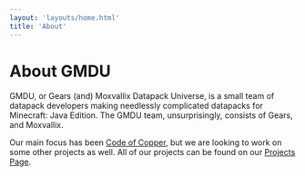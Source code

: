 ```yaml
---
layout: 'layouts/home.html'
title: 'About'
---
```

# About <span class="font-heading">GMDU</span>

<span class="font-heading">GMDU</span>, or Gears (and) Moxvallix Datapack Universe, is a small team of datapack developers making needlessly complicated datapacks for Minecraft: Java Edition.
The <span class="font-heading">GMDU</span> team, unsurprisingly, consists of Gears, and Moxvallix.

Our main focus has been [Code of Copper](/projects/code_of_copper/), but we are looking to work on some other projects
as well. All of our projects can be found on our [Projects Page](/projects/).